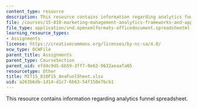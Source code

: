 ```yaml
---
content_type: resource
description: This resource contains information regarding analytics funnel spreadsheet.
file: /courses/15-810-marketing-management-analytics-frameworks-and-applications-fall-2015/a263b6db1d14d1c76b6354f150e7bcb1_MIT15_810F15_AnaFunlSheet.xlsx
file_type: application/vnd.openxmlformats-officedocument.spreadsheetml.sheet
learning_resource_types:
- Assignments
license: https://creativecommons.org/licenses/by-nc-sa/4.0/
ocw_type: OCWFile
parent_title: Assignments
parent_type: CourseSection
parent_uid: efd4c9d5-6b59-3ff7-9e62-9632aeaafa05
resourcetype: Other
title: MIT15_810F15_AnaFunlSheet.xlsx
uid: a263b6db-1d14-d1c7-6b63-54f150e7bcb1
---
```

This resource contains information regarding analytics funnel spreadsheet.